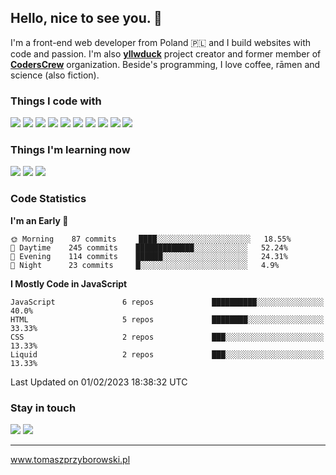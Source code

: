 ## Hello, nice to see you. :wave:
I'm a front-end web developer from Poland 🇵🇱 and I build websites with code and passion. I'm also <a href="https://github.com/yllwduck">**yllwduck**</a> project creator and former member of <a href="https://github.com/CodersCrew/">**CodersCrew**</a> organization. Beside's programming, I love coffee, rāmen and science (also fiction).

### Things I code with
![](https://img.shields.io/static/v1?message=JavaScript&logo=javascript&labelColor=%23282828&color=%23282828&logoColor=%f0db4f&label=%20&style=flat-square)
![](https://img.shields.io/static/v1?message=HTML&logo=html5&labelColor=%23282828&color=%23282828&logoColor=%f06529&label=%20&style=flat-square)
![](https://img.shields.io/static/v1?message=CSS&logo=css3&labelColor=%23282828&color=%23282828&logoColor=skyblue&label=%20&style=flat-square)
![](https://img.shields.io/static/v1?message=Sass&logo=sass&labelColor=%23282828&color=%23282828&logoColor=%cc6699&label=%20&style=flat-square)
![](https://img.shields.io/static/v1?message=Hexo&logo=Hexo&labelColor=%23282828&color=%23282828&logoColor=%3184cc&label=%20&style=flat-square)
![](https://img.shields.io/static/v1?message=npm&logo=NPM&labelColor=%23282828&color=%23282828&logoColor=%cb3837&label=%20&style=flat-square)
![](https://img.shields.io/static/v1?message=Node.js&logo=node.js&labelColor=%23282828&color=%23282828&logoColor=%cb3837&label=%20&style=flat-square)
![](https://img.shields.io/static/v1?message=Gulp.js&logo=gulp&labelColor=%23282828&color=%23282828&logoColor=%d34a47&label=%20&style=flat-square)
![](https://img.shields.io/static/v1?message=Wordpress&logo=Wordpress&labelColor=%23282828&color=%23282828&logoColor=%3184cc&label=%20&style=flat-square)
![](https://img.shields.io/static/v1?message=Shopify&logo=Shopify&labelColor=%23282828&color=%23282828&logoColor=%3184cc&label=%20&style=flat-square)

### Things I'm learning now
![](https://img.shields.io/static/v1?message=TypeScript&logo=typescript&labelColor=%23282828&color=%23282828&logoColor=skyblue&label=%20&style=flat-square)
![](https://img.shields.io/static/v1?message=React&logo=react&labelColor=%23282828&color=%23282828&logoColor=%cc6699&label=%20&style=flat-square)
![](https://img.shields.io/static/v1?message=Three.js&logo=three.js&labelColor=%23282828&color=%23282828&logoColor=%3184cc&label=%20&style=flat-square)

### Code Statistics
<!--START_SECTION:waka-->
**I'm an Early 🐤** 

```text
🌞 Morning    87 commits     ████░░░░░░░░░░░░░░░░░░░░░   18.55% 
🌆 Daytime    245 commits    █████████████░░░░░░░░░░░░   52.24% 
🌃 Evening    114 commits    ██████░░░░░░░░░░░░░░░░░░░   24.31% 
🌙 Night      23 commits     █░░░░░░░░░░░░░░░░░░░░░░░░   4.9%

```


**I Mostly Code in JavaScript** 

```text
JavaScript               6 repos             ██████████░░░░░░░░░░░░░░░   40.0% 
HTML                     5 repos             ████████░░░░░░░░░░░░░░░░░   33.33% 
CSS                      2 repos             ███░░░░░░░░░░░░░░░░░░░░░░   13.33% 
Liquid                   2 repos             ███░░░░░░░░░░░░░░░░░░░░░░   13.33%

```



 Last Updated on 01/02/2023 18:38:32 UTC
<!--END_SECTION:waka-->

### Stay in touch 
![](https://img.shields.io/twitter/follow/Lynthius?color=%23282828&label=Follow%20me%21&logo=twitter&labelColor=%23282828&logoColor=%1DA1F2&style=flat-square)
![](https://img.shields.io/github/followers/Lynthius?color=%23282828&label=Follow%20me%21&logo=github&labelColor=%23282828&style=flat-square)

<hr>

<a href="https://www.tomaszprzyborowski.pl/">www.tomaszprzyborowski.pl</a>
